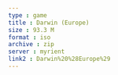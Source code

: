 ```yaml
---
type : game
title : Darwin (Europe)
size : 93.3 M
format : iso
archive : zip
server : myrient
link2 : Darwin%20%28Europe%29
---
```

